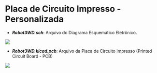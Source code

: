 # Placa de Circuito Impresso - Personalizada

- ***Robot3WD.sch***: Arquivo do Diagrama Esquemático Eletrônico.

![](https://github.com/KaykeAmorim/Rob-Holonomico3WD/tree/main/Images/Esquemático.png)

- ***Robot3WD.kicad.pcb***: Arquivo da Placa de Circuito Impresso (Printed Circuit Board - PCB)

![](https://github.com/KaykeAmorim/Rob-Holonomico3WD/tree/main/Images/PCB.png)
